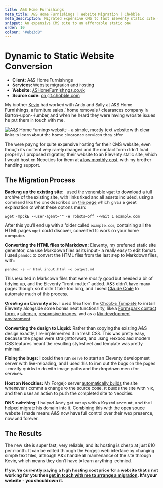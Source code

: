 ```yaml
---
title: A&S Home Furnishings
meta_title: A&S Home Furnishings | Website Migration | Chobble
meta_description: Migrated expensive CMS to fast Eleventy static site - wget backup, pandoc conversion - affordable hosting - website migration example
snippet: An expensive CMS site to an affordable static one
order: 10
colour: "#ebe3d8"
---
```


# Dynamic to Static Website Conversion

- **Client:** A&S Home Furnishings
- **Services:** Website migration and hosting
- **Website:** [ASHomeFurnishings.co.uk](https://ashomefurnishings.co.uk)
- **Source code:** [on git.chobble.com](https://git.chobble.com/hosted-by-chobble/as-home-furnishings)

My brother [Kevin](https://kevinburkeservices.com) had worked with Andy and Sally at A&S Home Furnishings, a furniture sales / home removals / clearances company in Barton-upon-Humber, and when he heard they were having website issues he put them in touch with me.

![A&S Home Furnings website - a simple, mostly text website with clear links to learn about the home clearance services they offer](/assets/examples/as-home-furnishings.png)

The were paying for quite expensive hosting for their CMS website, even though its content very rarely changed and the contact form didn't load properly. I proposed migrating their website to an Eleventy static site, which I would host on Neocities for them at [a low monthly cost](/prices/), with my brother handling support.

## The Migration Process

**Backing up the existing site:** I used the venerable `wget` to download a full archive of the existing site, with links fixed and all assets included, using a command like the one described on [this page](https://dheinemann.com/archiving-a-website-with-wget/) which gives a great explanation of what these options mean:

`wget -mpckE --user-agent="" -e robots=off --wait 1 example.com`

After this you'll end up with a folder called `example.com`, containing all the HTML pages `wget` could discover, converted to work on your home computer.

**Converting the HTML files to Markdown:** Eleventy, my preferred static site generator, can use Markdown files as its input - a really easy to edit format. I used `pandoc` to convert the HTML files from the last step to Markdown files, with:

`pandoc -s -r html input.html -o output.md`

This resulted in Markdown files that were _mostly_ good but needed a bit of tidying up, and the Eleventy "front-matter" added. A&S didn't have many pages though, so it didn't take too long, and I used [Claude Code](https://github.com/anthropics/claude-code) to automate much of this process.

**Creating an Eleventy site:** I used files from the [Chobble Template](/services/chobble-template/) to install Eleventy alongside some bonus neat functionality, like a [Formspark contact form](https://git.chobble.com/hosted-by-chobble/as-home-furnishings/src/branch/main/src/_includes/contact-form.html), a [sitemap](https://git.chobble.com/hosted-by-chobble/as-home-furnishings/src/branch/main/src/sitemap.njk), [responsive images](https://git.chobble.com/hosted-by-chobble/as-home-furnishings/src/branch/main/.eleventy.js), and as a [Nix development environment](https://git.chobble.com/hosted-by-chobble/as-home-furnishings/src/branch/main/flake.nix).

**Converting the design to Liquid:** Rather than copying the existing A&S design exactly, I re-implemented it in fresh CSS. This was pretty easy, because the pages were straightforward, and using Flexbox and modern CSS features meant the resulting stylesheet and template was pretty minimal.

**Fixing the bugs:** I could then run `serve` to start an Eleventy development server with live-reloading, and I used this to iron out the bugs on the pages - mostly quirks to do with image paths and the dropdown menu for services.

**Host on Neocities:** My Forgejo server [automatically builds](https://git.chobble.com/hosted-by-chobble/as-home-furnishings/src/branch/main/.forgejo/workflows/neocities.yaml) the site whenever I commit a change to the source code. It builds the site with Nix, and then uses an action to push the completed site to Neocities.

**DNS switching:** I helped Andy get set up with a Krystal account, and the I helped migrate his domain into it. Combining this with the open souce website I made means A&S now have full control over their web presence, now and forever.

## The Results

The new site is super fast, very reliable, and its hosting is cheap at just £10 per month. It can be edited through the Forgejo web interface by changing simple text files, although A&S handle all maintenance of the site through Kevin, which means they don't have to learn anything technical.

**If you're currently paying a high hosting cost price for a website that's not working for you then [get in touch with me to arrange a migration](/contact/). It's your website - you should own it.**
